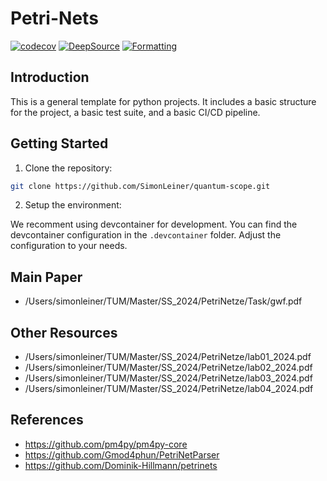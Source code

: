 # Petri-Nets

[![codecov](https://codecov.io/gh/SimonLeiner/python_template/graph/badge.svg?token=FYBFTW7BKB)](https://codecov.io/gh/SimonLeiner/python_template)
[![DeepSource](https://app.deepsource.com/gh/SimonLeiner/python_template.svg/?label=active+issues&show_trend=true&token=zHKCkR8ZqHwQC4IJL31TziwF)](https://app.deepsource.com/gh/SimonLeiner/python_template/)
[![Formatting](https://github.com/SimonLeiner/python_template/actions/workflows/ruff.yml/badge.svg)](https://github.com/SimonLeiner/python_template/actions/workflows/ruff.yml)

## Introduction

This is a general template for python projects. It includes a basic structure for the project, a basic test suite, and a basic CI/CD pipeline.

## Getting Started

1. Clone the repository:

```bash
git clone https://github.com/SimonLeiner/quantum-scope.git
```

2. Setup the environment:

We recomment using devcontainer for development. You can find the devcontainer configuration in the `.devcontainer` folder. Adjust the configuration to your needs.

## Main Paper

- /Users/simonleiner/TUM/Master/SS_2024/PetriNetze/Task/gwf.pdf

## Other Resources

- /Users/simonleiner/TUM/Master/SS_2024/PetriNetze/lab01_2024.pdf
- /Users/simonleiner/TUM/Master/SS_2024/PetriNetze/lab02_2024.pdf
- /Users/simonleiner/TUM/Master/SS_2024/PetriNetze/lab03_2024.pdf
- /Users/simonleiner/TUM/Master/SS_2024/PetriNetze/lab04_2024.pdf

## References

- https://github.com/pm4py/pm4py-core
- https://github.com/Gmod4phun/PetriNetParser
- https://github.com/Dominik-Hillmann/petrinets
